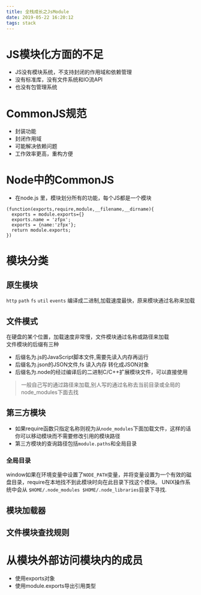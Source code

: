 ```yaml
---
title: 全栈成长之JsModule
date: 2019-05-22 16:20:12
tags: stack
---
```



# JS模块化方面的不足  
- JS没有模块系统，不支持封闭的作用域和依赖管理
- 没有标准库，没有文件系统和IO流API
- 也没有包管理系统

# CommonJS规范
- 封装功能
- 封闭作用域
- 可能解决依赖问题
- 工作效率更高，重构方便

# Node中的CommonJS
- 在node.js 里，模块划分所有的功能，每个JS都是一个模块
```
(function(exports,require,module,__filename,__dirname){
  exports = module.exports={}
  exports.name = 'zfpx';
  exports = {name:'zfpx'};
  return module.exports;
})

```

# 模块分类
## 原生模块  
`http` `path` `fs` `util` `events` 编译成二进制,加载速度最快，原来模块通过名称来加载

## 文件模式  
在硬盘的某个位置，加载速度非常慢，文件模块通过名称或路径来加载  
文件模块的后缀有三种
- 后缀名为.js的JavaScript脚本文件,需要先读入内存再运行
- 后缀名为.json的JSON文件,fs 读入内存 转化成JSON对象
- 后缀名为.node的经过编译后的二进制C/C++扩展模块文件，可以直接使用  
> 一般自己写的通过路径来加载,别人写的通过名称去当前目录或全局的node_modules下面去找

## 第三方模块 
- 如果require函数只指定名称则视为从`node_modules`下面加载文件，这样的话你可以移动模块而不需要修改引用的模块路径
- 第三方模块的查询路径包括`module.paths`和全局目录

### 全局目录
window如果在环境变量中设置了`NODE_PATH`变量，并将变量设置为一个有效的磁盘目录，require在本地找不到此模块时向在此目录下找这个模块。 UNIX操作系统中会从 `$HOME/.node_modules $HOME/.node_libraries`目录下寻找.

## 模块加载器

## 文件模块查找规则

# 从模块外部访问模块内的成员
- 使用exports对象
- 使用module.exports导出引用类型